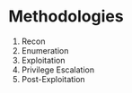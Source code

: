 # Methodologies

1. Recon
2. Enumeration
3. Exploitation
4. Privilege Escalation
5. Post-Exploitation